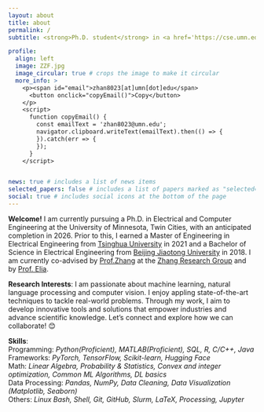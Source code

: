 ```yaml
---
layout: about
title: about
permalink: /
subtitle: <strong>Ph.D. student</strong> in <a href='https://cse.umn.edu/ece'>Electrical and Computer Engineering</a> at the <a href='https://twin-cities.umn.edu/'>University of Minnesota, Twin Cities</a> <br> <em>Creative, Curious, Honest, Passionate</em>

profile:
  align: left
  image: ZZF.jpg
  image_circular: true # crops the image to make it circular
  more_info: >
    <p><span id="email">zhan8023[at]umn[dot]edu</span>
      <button onclick="copyEmail()">Copy</button>
    </p>
    <script>
      function copyEmail() {
        const emailText = 'zhan8023@umn.edu';
        navigator.clipboard.writeText(emailText).then(() => {
        }).catch(err => {
        });
      }
    </script>


news: true # includes a list of news items
selected_papers: false # includes a list of papers marked as "selected={true}"
social: true # includes social icons at the bottom of the page
---
```


<strong>Welcome!</strong>
I am currently pursuing a Ph.D. in Electrical and Computer Engineering at the University of Minnesota, Twin Cities, with an anticipated completion in 2026. Prior to this, I earned a Master of Engineering in Electrical Engineering from <a href='https://www.tsinghua.edu.cn/en/'>Tsinghua University</a> in 2021 and a Bachelor of Science in Electrical Engineering from <a href='http://en.njtu.edu.cn/'>Beijing Jiaotong University</a> in 2018.
I am currently co-advised by <a href='https://med.umn.edu/bio/rui-zhang'>Prof.Zhang</a> at the <a href='https://ruizhang.umn.edu/'>Zhang Research Group</a> and by <a href='https://cse.umn.edu/ece/nicola-elia'>Prof. Elia</a>.

<strong>Research Interests</strong>: I am passionate about machine learning, natural language processing and computer vision. I enjoy appling state-of-the-art techniques to tackle real-world problems. Through my work, I aim to develop innovative tools and solutions that empower industries and advance scientific knowledge.
Let’s connect and explore how we can collaborate! 😊 

<strong>Skills</strong>:<br> 
Programming: <em>Python(Proficient), MATLAB(Proficient), SQL, R, C/C++, Java </em> <br> 
Frameworks: <em>PyTorch, TensorFlow, Scikit-learn, Hugging Face </em> <br> 
Math: <em>Linear Algebra, Probability & Statistics, Convex and integer optimization, Common ML Algorithms, DL basics </em> <br> 
Data Processing: <em>Pandas, NumPy, Data Cleaning, Data Visualization (Matplotlib, Seaborn) </em> <br> 
Others: <em>Linux Bash, Shell, Git, GitHub, Slurm, LaTeX, Processing, Jupyter </em>